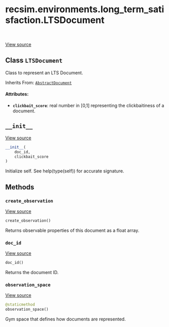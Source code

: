 <div itemscope itemtype="http://developers.google.com/ReferenceObject">
<meta itemprop="name" content="recsim.environments.long_term_satisfaction.LTSDocument" />
<meta itemprop="path" content="Stable" />
<meta itemprop="property" content="__init__"/>
<meta itemprop="property" content="create_observation"/>
<meta itemprop="property" content="doc_id"/>
<meta itemprop="property" content="observation_space"/>
</div>

# recsim.environments.long_term_satisfaction.LTSDocument

<table class="tfo-notebook-buttons tfo-api" align="left">
</table>

<a target="_blank" href="https://github.com/google-research/recsim/tree/master/recsim//environments/long_term_satisfaction.py">View
source</a>

## Class `LTSDocument`

Class to represent an LTS Document.

Inherits From:
[`AbstractDocument`](../../../recsim/document/AbstractDocument.md)

<!-- Placeholder for "Used in" -->

#### Attributes:

*   <b>`clickbait_score`</b>: real number in [0,1] representing the
    clickbaitiness of a document.

<h2 id="__init__"><code>__init__</code></h2>

<a target="_blank" href="https://github.com/google-research/recsim/tree/master/recsim//environments/long_term_satisfaction.py">View
source</a>

```python
__init__(
    doc_id,
    clickbait_score
)
```

Initialize self. See help(type(self)) for accurate signature.

## Methods

<h3 id="create_observation"><code>create_observation</code></h3>

<a target="_blank" href="https://github.com/google-research/recsim/tree/master/recsim//environments/long_term_satisfaction.py">View
source</a>

```python
create_observation()
```

Returns observable properties of this document as a float array.

<h3 id="doc_id"><code>doc_id</code></h3>

<a target="_blank" href="https://github.com/google-research/recsim/tree/master/recsim//document.py">View
source</a>

```python
doc_id()
```

Returns the document ID.

<h3 id="observation_space"><code>observation_space</code></h3>

<a target="_blank" href="https://github.com/google-research/recsim/tree/master/recsim//environments/long_term_satisfaction.py">View
source</a>

```python
@staticmethod
observation_space()
```

Gym space that defines how documents are represented.
